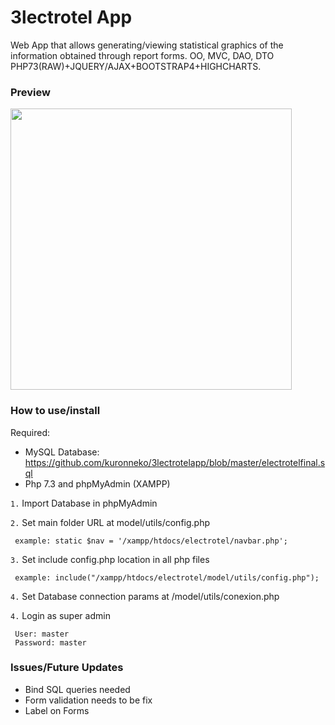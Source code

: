 # 3lectrotel App
Web App that allows generating/viewing statistical graphics of the information obtained through report forms. OO, MVC, DAO, DTO PHP73(RAW)+JQUERY/AJAX+BOOTSTRAP4+HIGHCHARTS.

### Preview
<p> <img src="https://github.com/kuronneko/kuronneko.github.io/blob/master/assets/img/portfolio3lectrotel.png" width="450"> </p>

### How to use/install

Required:
* MySQL Database: https://github.com/kuronneko/3lectrotelapp/blob/master/electrotelfinal.sql
* Php 7.3 and phpMyAdmin (XAMPP)

`1.` Import Database in phpMyAdmin

`2.` Set main folder URL at model/utils/config.php
      
     example: static $nav = '/xampp/htdocs/electrotel/navbar.php';

`3.` Set include config.php location in all php files

     example: include("/xampp/htdocs/electrotel/model/utils/config.php");
     
`4.` Set Database connection params at /model/utils/conexion.php
     
`4.` Login as super admin

     User: master
     Password: master
     
### Issues/Future Updates
* Bind SQL queries needed
* Form validation needs to be fix
* Label on Forms
